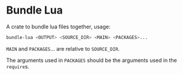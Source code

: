 # Bundle Lua

A crate to bundle lua files together, usage:

```bash
bundle-lua <OUTPUT> <SOURCE_DIR> <MAIN> <PACKAGES>...
```

`MAIN` and `PACKAGES`... are relative to `SOURCE_DIR`.

The arguments used in `PACKAGES` should be the arguments used in the `require`s.
